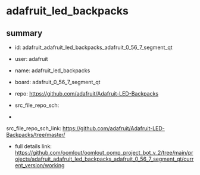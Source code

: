 # adafruit_led_backpacks
 
## summary 
* id: adafruit_adafruit_led_backpacks_adafruit_0_56_7_segment_qt
* user: adafruit
* name: adafruit_led_backpacks
* board: adafruit_0_56_7_segment_qt
* repo: https://github.com/adafruit/Adafruit-LED-Backpacks



* src_file_repo_sch: 
*
 src_file_repo_sch_link: https://github.com/adafruit/Adafruit-LED-Backpacks/tree/master/
* full details link: https://github.com/oomlout/oomlout_oomp_project_bot_v_2/tree/main/projects/adafruit_adafruit_led_backpacks_adafruit_0_56_7_segment_qt/current_version/working  






